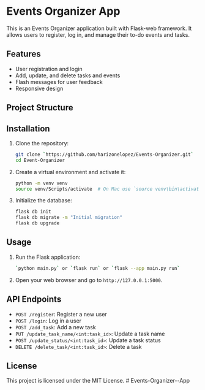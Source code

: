 ﻿# Events Organizer App

This is an Events Organizer application built with Flask-web framework. 
It allows users to register, log in, and manage their to-do events and tasks.

## Features

- User registration and login
- Add, update, and delete tasks and events
- Flash messages for user feedback
- Responsive design

## Project Structure

## Installation

1. Clone the repository:
    ```sh
    git clone `https://github.com/harizonelopez/Events-Organizer.git`
    cd Event-Organizer
    ```

2. Create a virtual environment and activate it:
    ```sh
    python -m venv venv
    source venv/Scripts/activate  # On Mac use `source venv\bin\activate`
    ```

3. Initialize the database:
    ```sh
    flask db init
    flask db migrate -m "Initial migration"
    flask db upgrade
    ```

## Usage

1. Run the Flask application:
    ```sh
    `python main.py` or `flask run` or `flask --app main.py run`
    ```

2. Open your web browser and go to `http://127.0.0.1:5000`.

## API Endpoints

- `POST /register`: Register a new user
- `POST /login`: Log in a user
- `POST /add_task`: Add a new task
- `PUT /update_task_name/<int:task_id>`: Update a task name
- `POST /update_status/<int:task_id>`: Update a task status
- `DELETE /delete_task/<int:task_id>`: Delete a task

## License

This project is licensed under the MIT License.
#   E v e n t s - O r g a n i z e r - - A p p  
 